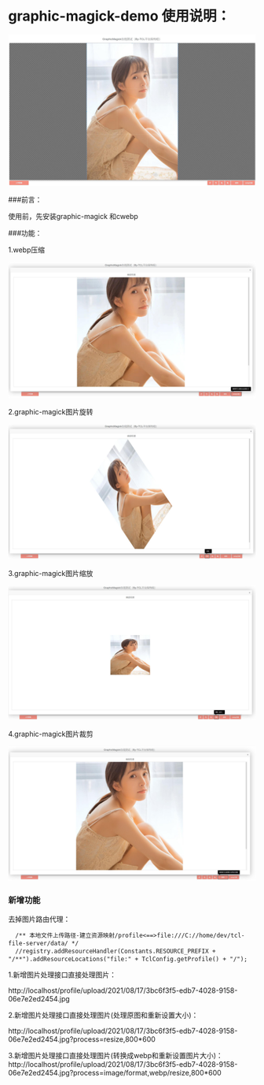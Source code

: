 # graphic-magick-demo 使用说明：

![Image text](doc/img/demo.jpg)

###前言：

使用前，先安装graphic-magick 和cwebp

###功能：

1.webp压缩

![Image text](doc/img/webp演示.jpg)

2.graphic-magick图片旋转

![Image text](doc/img/旋转.jpg)

3.graphic-magick图片缩放

![Image text](doc/img/缩放.jpg)

4.graphic-magick图片裁剪

![Image text](doc/img/裁剪.jpg)

### 新增功能

去掉图片路由代理：
```
  /** 本地文件上传路径-建立资源映射/profile<==>file:///C://home/dev/tcl-file-server/data/ */
  //registry.addResourceHandler(Constants.RESOURCE_PREFIX + "/**").addResourceLocations("file:" + TclConfig.getProfile() + "/");
```

1.新增图片处理接口直接处理图片：

http://localhost/profile/upload/2021/08/17/3bc6f3f5-edb7-4028-9158-06e7e2ed2454.jpg

2.新增图片处理接口直接处理图片(处理原图和重新设置大小)：

http://localhost/profile/upload/2021/08/17/3bc6f3f5-edb7-4028-9158-06e7e2ed2454.jpg?process=resize,800*600

3.新增图片处理接口直接处理图片(转换成webp和重新设置图片大小)：
http://localhost/profile/upload/2021/08/17/3bc6f3f5-edb7-4028-9158-06e7e2ed2454.jpg?process=image/format,webp/resize,800*600
